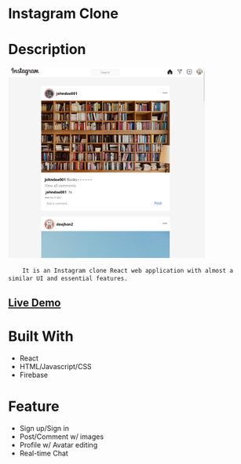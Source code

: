 # Instagram Clone

# Description

[<img alt="" width="400px" src="public/instagramClone.png" />](https://samgliu.github.io/instagram-clone)

        It is an Instagram clone React web application with almost a similar UI and essential features.

[<h2>Live Demo</h2>](https://samgliu.github.io/instagram-clone)

# Built With

-   React
-   HTML/Javascript/CSS
-   Firebase

# Feature

-   Sign up/Sign in
-   Post/Comment w/ images
-   Profile w/ Avatar editing
-   Real-time Chat
